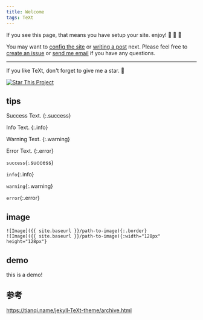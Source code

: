 ```yaml
---
title: Welcome
tags: TeXt
---
```


If you see this page, that means you have setup your site. enjoy! :ghost: :ghost: :ghost:

You may want to [config the site](https://tianqi.name/jekyll-TeXt-theme/docs/en/configuration) or [writing a post](https://tianqi.name/jekyll-TeXt-theme/docs/en/writing-posts) next. Please feel free to [create an issue](https://github.com/kitian616/jekyll-TeXt-theme/issues) or [send me email](mailto:kitian616@outlook.com) if you have any questions.

<!--more-->

---

If you like TeXt, don't forget to give me a star. :star2:

[![Star This Project](https://img.shields.io/github/stars/kitian616/jekyll-TeXt-theme.svg?label=Stars&style=social)](https://github.com/kitian616/jekyll-TeXt-theme/)


## tips
Success Text.
{:.success}

Info Text.
{:.info}

Warning Text.
{:.warning}

Error Text.
{:.error}


`success`{:.success}

`info`{:.info}

`warning`{:.warning}

`error`{:.error}

## image

```
![Image]({{ site.baseurl }}/path-to-image){:.border}
![Image]({{ site.baseurl }}/path-to-image){:width="128px" height="128px"}
```

## demo

this is a demo!

## 参考

https://tianqi.name/jekyll-TeXt-theme/archive.html

